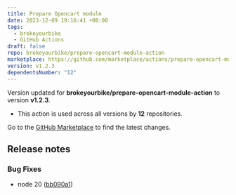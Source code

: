 ```yaml
---
title: Prepare Opencart module
date: 2023-12-09 19:16:41 +00:00
tags:
  - brokeyourbike
  - GitHub Actions
draft: false
repo: brokeyourbike/prepare-opencart-module-action
marketplace: https://github.com/marketplace/actions/prepare-opencart-module
version: v1.2.3
dependentsNumber: "12"
---
```



Version updated for **brokeyourbike/prepare-opencart-module-action** to version **v1.2.3**.
- This action is used across all versions by **12** repositories.

Go to the [GitHub Marketplace](https://github.com/marketplace/actions/prepare-opencart-module) to find the latest changes.

## Release notes



### Bug Fixes

* node 20 ([bb090a1](https://www.github.com/brokeyourbike/prepare-opencart-module-action/commit/bb090a16b8c0e704853b4f80562210ccbd65dafe))

